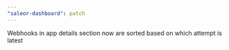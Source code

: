 ```yaml
---
"saleor-dashboard": patch
---
```


Webhooks in app details section now are sorted based on which attempt is latest
